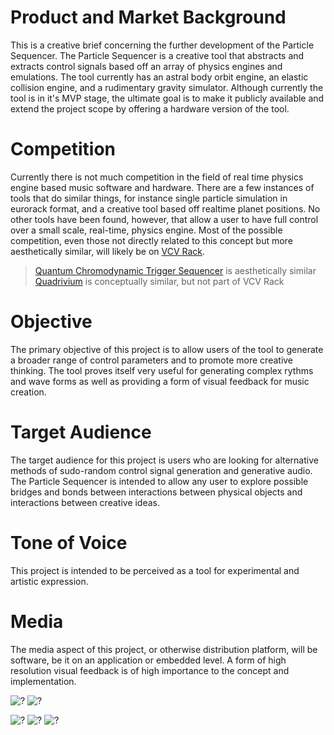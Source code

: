 # Product and Market Background

This is a creative brief concerning the further development of the Particle Sequencer.
The Particle Sequencer is a creative tool that abstracts and extracts control signals based off an array of physics engines and emulations.
The tool currently has an astral body orbit engine, an elastic collision engine, and a rudimentary gravity simulator.
Although currently the tool is in it's MVP stage, the ultimate goal is to make it publicly available and extend the project scope by offering a hardware version of the tool.

# Competition

Currently there is not much competition in the field of real time physics engine based music software and hardware.
There are a few instances of tools that do similar things, for instance single particle simulation in eurorack format, and a creative tool based off realtime planet positions.
No other tools have been found, however, that allow a user to have full control over a small scale, real-time, physics engine.
Most of the possible competition, even those not directly related to this concept but more aesthetically similar, will likely be on [VCV Rack](https://vcvrack.com/).

> [Quantum Chromodynamic Trigger Sequencer](https://library.vcvrack.com/Geodesics-Vultiverse/Hexaquark) is aesthetically similar  
> [Quadrivium](https://www.giorgiosancristoforo.net/softwares/) is conceptually similar, but not part of VCV Rack

# Objective

The primary objective of this project is to allow users of the tool to generate a broader range of control parameters and to promote more creative thinking.
The tool proves itself very useful for generating complex rythms and wave forms as well as providing a form of visual feedback for music creation.

# Target Audience

The target audience for this project is users who are looking for alternative methods of sudo-random control signal generation and generative audio.
The Particle Sequencer is intended to allow any user to explore possible bridges and bonds between interactions between physical objects and interactions between creative ideas.

# Tone of Voice

This project is intended to be perceived as a tool for experimental and artistic expression.

# Media

The media aspect of this project, or otherwise distribution platform, will be software, be it on an application or embedded level.
A form of high resolution visual feedback is of high importance to the concept and implementation.

[co_one]: ./collision_one.png "elastic collision simulation"
[co_two]: ./collision_two.png "elastic collision simulation"

[or_one]: ./orbit_one.png "astral body simulation"
[or_two]: ./orbit_two.png "astral body simulation"
[or_three]: ./orbit_three.png "astral body simulation"

![?][co_one] ![?][co_two]

![?][or_one] ![?][or_two] ![?][or_three]
